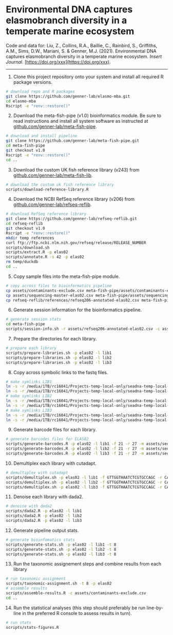 # Environmental DNA captures elasmobranch diversity in a temperate marine ecosystem

Code and data for: Liu, Z., Collins, R.A., Baillie, C., Rainbird, S., Griffiths, A.M., Sims, D.W., Mariani, S. & Genner, M.J. (2021). Environmental DNA captures elasmobranch diversity in a temperate marine ecosystem. _Insert Journal_. [https://doi.org/xxx](https://doi.org/xxx).

---

1. Clone this project repository onto your system and install all required R package versions.

```bash
# download repo and R packages
git clone https://github.com/genner-lab/elasmo-mba.git
cd elasmo-mba
Rscript -e "renv::restore()"
```

2. Download the meta-fish-pipe (v1.0) bioinformatics module. Be sure to read instructions and install all system software as instructed at [github.com/genner-lab/meta-fish-pipe](https://github.com/genner-lab/meta-fish-pipe).

```bash
# download and install pipeline
git clone https://github.com/genner-lab/meta-fish-pipe.git
cd meta-fish-pipe
git checkout v1.0
Rscript -e "renv::restore()"
cd ..
```

3. Download the custom UK fish reference library (v243) from [github.com/genner-lab/meta-fish-lib](https://github.com/genner-lab/meta-fish-lib).

```bash
# download the custom uk fish reference library
scripts/download-reference-library.R
```

4. Download the NCBI RefSeq reference library (v206) from [github.com/genner-lab/refseq-reflib](https://github.com/genner-lab/refseq-reflib).

```bash
# download RefSeq reference library
git clone https://github.com/genner-lab/refseq-reflib.git
cd refseq-reflib
git checkout v1.0
Rscript -e "renv::restore()"
mkdir temp references
curl ftp://ftp.ncbi.nlm.nih.gov/refseq/release/RELEASE_NUMBER
scripts/download.sh
scripts/extract.R -p elas02
scripts/annotate.R -s 42 -p elas02
rm temp/duckdb
cd ..
```

5. Copy sample files into the meta-fish-pipe module.

```bash
# copy across files to bioinformatics pipeline
cp assets/contaminants-exclude.csv meta-fish-pipe/assets/contaminants-exclude.csv
cp assets/sequencing-master-elas02.csv meta-fish-pipe/assets/sequencing-master-elas02.csv
cp refseq-reflib/references/refseq206-annotated-elas02.csv meta-fish-pipe/assets/refseq206-annotated-elas02.csv
```

6. Generate session information for the bioinformatics pipeline.

```bash
# generate session stats
cd meta-fish-pipe
scripts/session-info.sh -r assets/refseq206-annotated-elas02.csv -c assets/meta-fish-lib-v243.csv
```

7. Prepare the directories for each library.

```bash 
# prepare each library
scripts/prepare-libraries.sh -p elas02 -l lib1
scripts/prepare-libraries.sh -p elas02 -l lib2
scripts/prepare-libraries.sh -p elas02 -l lib3
```

8. Copy across symbolic links to the fastq files.

```bash
# make symlinks LIB1
ln -s -r /media/1TB/rc16041/Projects-temp-local-only/seadna-temp-local-only/fastq/SeaDNA_Elas02_Lib1_R1.fastq.gz temp/processing/elas02-lib1/fastq/R1.fastq.gz
ln -s -r /media/1TB/rc16041/Projects-temp-local-only/seadna-temp-local-only/fastq/SeaDNA_Elas02_Lib1_R2.fastq.gz temp/processing/elas02-lib1/fastq/R2.fastq.gz
# make symlinks LIB2
ln -s -r /media/1TB/rc16041/Projects-temp-local-only/seadna-temp-local-only/fastq/SeaDNA_Elas02_Lib2_R1.fastq.gz temp/processing/elas02-lib2/fastq/R1.fastq.gz
ln -s -r /media/1TB/rc16041/Projects-temp-local-only/seadna-temp-local-only/fastq/SeaDNA_Elas02_Lib2_R2.fastq.gz temp/processing/elas02-lib2/fastq/R2.fastq.gz
# make symlinks LIB3
ln -s -r /media/1TB/rc16041/Projects-temp-local-only/seadna-temp-local-only/fastq/SeaDNA_Elas02_Lib3_R1.fastq.gz temp/processing/elas02-lib3/fastq/R1.fastq.gz
ln -s -r /media/1TB/rc16041/Projects-temp-local-only/seadna-temp-local-only/fastq/SeaDNA_Elas02_Lib3_R2.fastq.gz temp/processing/elas02-lib3/fastq/R2.fastq.gz
```

9. Generate barcode files for each library.

```bash
# generate barcodes files for ELAS02
scripts/generate-barcodes.R -p elas02 -l lib1 -f 21 -r 27 -m assets/sequencing-master-elas02.csv
scripts/generate-barcodes.R -p elas02 -l lib2 -f 21 -r 27 -m assets/sequencing-master-elas02.csv
scripts/generate-barcodes.R -p elas02 -l lib3 -f 21 -r 27 -m assets/sequencing-master-elas02.csv
```

10. Demultiplex each library with cutadapt.

```bash
# demultiplex with cutadapt
scripts/demultiplex.sh -p elas02 -l lib1 -f GTTGGTHAATCTCGTGCCAGC -r CATAGTAGGGTATCTAATCCTAGTTTG -t 8 -m 21
scripts/demultiplex.sh -p elas02 -l lib2 -f GTTGGTHAATCTCGTGCCAGC -r CATAGTAGGGTATCTAATCCTAGTTTG -t 8 -m 21
scripts/demultiplex.sh -p elas02 -l lib3 -f GTTGGTHAATCTCGTGCCAGC -r CATAGTAGGGTATCTAATCCTAGTTTG -t 8 -m 21
```

11. Denoise each library with dada2.

```bash
# denoise with dada2
scripts/dada2.R -p elas02 -l lib1
scripts/dada2.R -p elas02 -l lib2
scripts/dada2.R -p elas02 -l lib3
```

12. Generate pipeline output stats.

```bash
# generate bioinfomatics stats
scripts/generate-stats.sh -p elas02 -l lib1 -t 8
scripts/generate-stats.sh -p elas02 -l lib2 -t 8
scripts/generate-stats.sh -p elas02 -l lib3 -t 8
```

13. Run the taxonomic assignement steps and combine results from each library 

```bash
# run taxonomic assignment
scripts/taxonomic-assignment.sh -t 8 -p elas02
# assemble results
scripts/assemble-results.R -c assets/contaminants-exclude.csv
cd ..
```

14. Run the statistical analyses (this step should preferably be run line-by-line in the preferred R console to assess results in turn).  

```bash
# run stats
scripts/stats-figures.R
```
